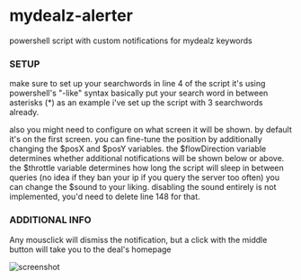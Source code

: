 # mydealz-alerter
powershell script with custom notifications for mydealz keywords

### SETUP
make sure to set up your searchwords in line 4 of the script
it's using powershell's "-like" syntax
basically put your search word in between asterisks (*)
as an example i've set up the script with 3 searchwords already.

also you might need to configure on what screen it will be shown. by default it's on the first screen.
you can fine-tune the position by additionally changing the $posX and $posY variables.
the $flowDirection variable determines whether additional notifications will be shown below or above.
the $throttle variable determines how long the script will sleep in between queries (no idea if they ban your ip if you query the server too often)
you can change the $sound to your liking. disabling the sound entirely is not implemented, you'd need to delete line 148 for that.

### ADDITIONAL INFO
Any mousclick will dismiss the notification, but a click with the middle button will take you to the deal's homepage


![screenshot](https://imgur.com/a/XRINjZi)
